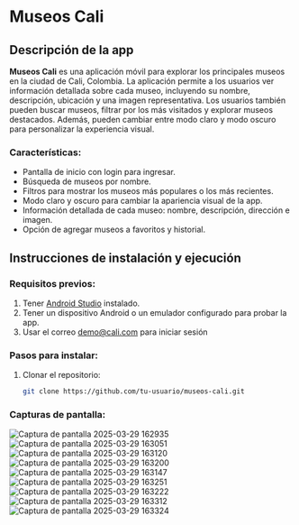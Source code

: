 # Museos Cali

## Descripción de la app

**Museos Cali** es una aplicación móvil para explorar los principales museos en la ciudad de Cali, Colombia. La aplicación permite a los usuarios ver información detallada sobre cada museo, incluyendo su nombre, descripción, ubicación y una imagen representativa. Los usuarios también pueden buscar museos, filtrar por los más visitados y explorar museos destacados. Además, pueden cambiar entre modo claro y modo oscuro para personalizar la experiencia visual.

### Características:
- Pantalla de inicio con login para ingresar.
- Búsqueda de museos por nombre.
- Filtros para mostrar los museos más populares o los más recientes.
- Modo claro y oscuro para cambiar la apariencia visual de la app.
- Información detallada de cada museo: nombre, descripción, dirección e imagen.
- Opción de agregar museos a favoritos y historial.

## Instrucciones de instalación y ejecución

### Requisitos previos:
1. Tener [Android Studio](https://developer.android.com/studio) instalado.
2. Tener un dispositivo Android o un emulador configurado para probar la app.
3. Usar el correo demo@cali.com para iniciar sesión

### Pasos para instalar:
1. Clonar el repositorio:
   ```bash
   git clone https://github.com/tu-usuario/museos-cali.git

### Capturas de pantalla:

![Captura de pantalla 2025-03-29 162935](https://github.com/user-attachments/assets/fd999166-b582-4c6d-9f11-77ea7f02d015)
![Captura de pantalla 2025-03-29 163051](https://github.com/user-attachments/assets/9df633cb-c676-467c-92a2-1422caeb5f87)
![Captura de pantalla 2025-03-29 163120](https://github.com/user-attachments/assets/880b2a8b-585b-4dd6-8d47-238524c74bb2)
![Captura de pantalla 2025-03-29 163200](https://github.com/user-attachments/assets/9e02215d-2c60-4a7b-886f-eccb8c98f15c)
![Captura de pantalla 2025-03-29 163147](https://github.com/user-attachments/assets/74d26e61-3987-4f85-9b39-87079c9a25ba)
![Captura de pantalla 2025-03-29 163251](https://github.com/user-attachments/assets/a6d7c069-1944-44a2-9d0c-8502cb4f995c)
![Captura de pantalla 2025-03-29 163222](https://github.com/user-attachments/assets/72d7c657-676c-494f-b68a-d91b1d7043f8)
![Captura de pantalla 2025-03-29 163312](https://github.com/user-attachments/assets/4422362e-4244-4372-a14d-086a280bc740)
![Captura de pantalla 2025-03-29 163324](https://github.com/user-attachments/assets/53a5dbcc-a3f7-4646-ac5d-8d0f01cd9fe1)

